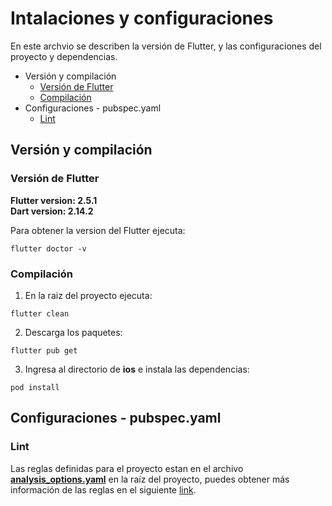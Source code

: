 # Intalaciones y configuraciones

En este archvio se describen la versión de Flutter, y las configuraciones del proyecto y dependencias.

- Versión y compilación
  - [Versión de Flutter](#versión-de-flutter)
  - [Compilación](#compilación)
- Configuraciones - pubspec.yaml
  - [Lint](#lint)

## Versión y compilación

### Versión de Flutter

**Flutter version: 2.5.1\
Dart version: 2.14.2**

Para obtener la version del Flutter ejecuta:

```
flutter doctor -v
```

### Compilación

1. En la raiz del proyecto ejecuta:

```
flutter clean
```

2. Descarga los paquetes:

```
flutter pub get
```

3. Ingresa al directorio de **ios** e instala las dependencias:

```
pod install
```

## Configuraciones - pubspec.yaml

### Lint

Las reglas definidas para el proyecto estan en el archivo **[analysis_options.yaml](./analysis_options.yaml)** en la raíz del proyecto, puedes obtener más información de las reglas en el siguiente [link](https://dart-lang.github.io/linter/lints/index.html).
